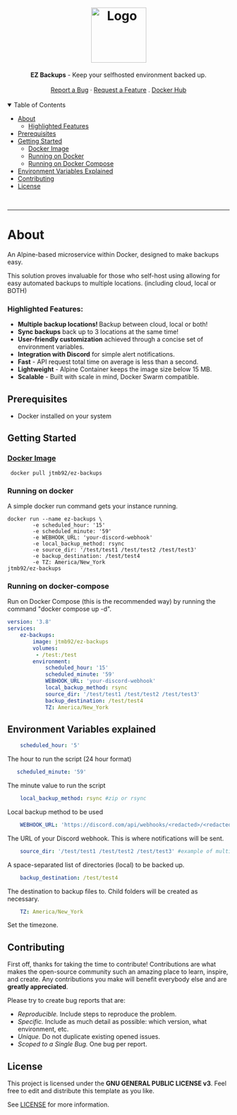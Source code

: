 <h1 align="center">
  <a href="https://github.com/jtmb">
    <img src="https://avatars.githubusercontent.com/u/86915618?v=4" alt="Logo" width="125" height="125">
  </a>
</h1>

<div align="center">
  <b>EZ Backups</b> - Keep your selfhosted environment backed up.
  <br />
  <br />
  <a href="https://github.com/jtmb/ip_check/issues/new?assignees=&labels=bug&title=bug%3A+">Report a Bug</a>
  ·
  <a href="https://github.com/jtmb/ip_check/issues/new?assignees=&labels=enhancement&template=02_FEATURE_REQUEST.md&title=feat%3A+">Request a Feature</a>
  .
  <a href="https://hub.docker.com/repository/docker/jtmb92/cloudflare_ip_checker/general">Docker Hub</a>
</div>
<br>
<details open="open">
<summary>Table of Contents</summary>

- [About](#about)
    - [Highlighted Features](#highlighted-features)
- [Prerequisites](#prerequisites)
- [Getting Started](#getting-started)
    - [Docker Image](#docker-image)
    - [Running on Docker](#running-on-docker)
    - [Running on Docker Compose](#running-on-docker-compose)
- [Environment Variables Explained](#environment-variables-explained)
- [Contributing](#contributing)
- [License](#license)

</details>
<br>

---

### <h1>About</h1>

An Alpine-based microservice within Docker, designed to make backups easy.

This solution proves invaluable for those who self-host using allowing for easy automated backups to multiple locations. (including cloud, local or BOTH)

### Highlighted Features:

- <b>Multiple backup locations! </b>Backup between cloud, local or both! 
- <b>Sync backups</b> back up to 3 locations at the same time!
- <b>User-friendly customization</b> achieved through a concise set of environment variables.
- <b>Integration with Discord</b> for simple alert notifications.
- <b>Fast</b> - API request total time on average is less than a second.
- <b>Lightweight</b> - Alpine Container keeps the image size below 15 MB.
- <b>Scalable</b> - Built with scale in mind, Docker Swarm compatible.


<!-- #### Example:
![Alt text](src/img/image.png))
![Example](src/img/example.png) -->

<!-- #### Discord Alerting:

![Discord](src/img/discord.png) -->

## Prerequisites

- Docker installed on your system

### <h2>Getting Started</h2>
### [Docker Image](https://hub.docker.com/r/jtmb92/ez-backups)
```docker
 docker pull jtmb92/ez-backups
```

### Running on docker
A simple docker run command gets your instance running.
```shell
docker run --name ez-backups \
        -e scheduled_hour: '15'
        -e scheduled_minute: '59'
        -e WEBHOOK_URL: 'your-discord-webhook'
        -e local_backup_method: rsync
        -e source_dir: '/test/test1 /test/test2 /test/test3'
        -e backup_destination: /test/test4
        -e TZ: America/New_York
jtmb92/ez-backups
```
### Running on docker-compose
Run on Docker Compose (this is the recommended way) by running the command "docker compose up -d".
```yaml
version: '3.8'
services:
    ez-backups:
        image: jtmb92/ez-backups
        volumes:
         - /test:/test
        environment:
            scheduled_hour: '15'
            scheduled_minute: '59'
            WEBHOOK_URL: 'your-discord-webhook'
            local_backup_method: rsync
            source_dir: '/test/test1 /test/test2 /test/test3'
            backup_destination: /test/test4
            TZ: America/New_York
```

## Environment Variables explained

```yaml
    scheduled_hour: '5'
```  
The hour to run the script (24 hour format)
```yaml
   scheduled_minute: '59'
```     
The minute value to run the script
```yaml
    local_backup_method: rsync #zip or rsync
```      
Local backup method to be used 
```yaml
    WEBHOOK_URL: 'https://discord.com/api/webhooks/<redacted>/<redacted>'
```     
The URL of your Discord webhook. This is where notifications will be sent.
```yaml
    source_dir: '/test/test1 /test/test2 /test/test3' #example of multiple list format entries
```      
A space-separated list of directories (local) to be backed up.
```yaml
    backup_destination: /test/test4 
```    
The destination to backup files to. Child folders will be created as necessary.
```yaml
    TZ: America/New_York
```
Set the timezone.    

## Contributing

First off, thanks for taking the time to contribute! Contributions are what makes the open-source community such an amazing place to learn, inspire, and create. Any contributions you make will benefit everybody else and are **greatly appreciated**.

Please try to create bug reports that are:

- _Reproducible._ Include steps to reproduce the problem.
- _Specific._ Include as much detail as possible: which version, what environment, etc.
- _Unique._ Do not duplicate existing opened issues.
- _Scoped to a Single Bug._ One bug per report.

## License

This project is licensed under the **GNU GENERAL PUBLIC LICENSE v3**. Feel free to edit and distribute this template as you like.

See [LICENSE](LICENSE) for more information. 

